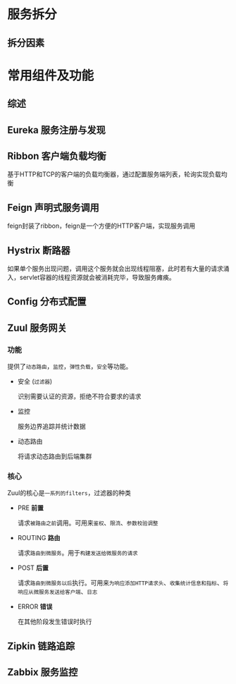 # 服务拆分

## 拆分因素



# 常用组件及功能

## 综述

## Eureka **服务注册与发现**

## Ribbon **客户端负载均衡**

基于HTTP和TCP的客户端的负载均衡器，通过配置服务端列表，轮询实现负载均衡

## Feign **声明式服务调用**

feign封装了ribbon，feign是一个方便的HTTP客户端，实现服务调用

## Hystrix **断路器**

如果单个服务出现问题，调用这个服务就会出现线程阻塞，此时若有大量的请求涌入，servlet容器的线程资源就会被消耗完毕，导致服务瘫痪。

## Config **分布式配置**

## Zuul **服务网关**

### 功能

提供了`动态路由`，`监控`，`弹性负载`，`安全`等功能。

+ 安全 (`过滤器`)

  识别需要认证的资源，拒绝不符合要求的请求

+ 监控

  服务边界追踪并统计数据

+ 动态路由

  将请求动态路由到后端集群

### 核心

Zuul的核心是`一系列的filters`，过滤器的种类

+ PRE **前置**

  请求`被路由之前`调用。可用来`鉴权`、`限流`、`参数校验调整`

+ ROUTING **路由**

  请求`路由到微服务`。用于`构建发送给微服务的请求`

+ POST **后置**

  请求`路由到微服务以后`执行。可用来`为响应添加HTTP请求头`、`收集统计信息和指标`、`将响应从微服务发送给客户端`、`日志`

+ ERROR **错误**

  在其他阶段发生错误时执行



## Zipkin **链路追踪**

## Zabbix **服务监控**

